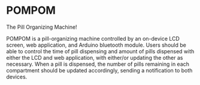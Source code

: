 # POMPOM
The Pill Organizing Machine!

POMPOM is a pill-organizing machine controlled by an on-device LCD screen, web application, and Arduino bluetooth module. Users should be able to control the time of pill dispensing and amount of pills dispensed with either the LCD and web application, with either/or updating the other as necessary. When a pill is dispensed, the number of pills remaining in each compartment should be updated accordingly, sending a notification to both devices.
